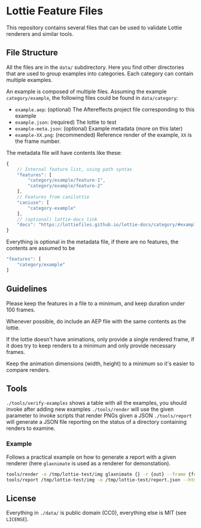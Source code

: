 Lottie Feature Files
====================

This repository contains several files that can be used to validate Lottie
renderers and similar tools.


File Structure
--------------

All the files are in the `data/` subdirectory.
Here you find other directories that are used to group examples into categories.
Each category can contain multiple examples.

An example is composed of multiple files. Assuming the example
`category/example`, the following files could be found in `data/category`:

* `example.aep`: (optional) The Aftereffects project file corresponding to this example
* `example.json`: (required) The lottie to test
* `example-meta.json`: (optional) Example metadata (more on this later)
* `example-XX.png`: (recommended) Reference render of the example, `XX` is the frame number.

The metadata file will have contents like these:

```js
{
    // Internal feature list, using path syntax
    "features": [
        "category/example/feature-1",
        "category/example/feature-2"
    ],
    // Features from canilottie
    "caniuse": [
        "category-example"
    ],
    // (optional) lottie-docs link
    "docs": "https://lottiefiles.github.io/lottie-docs/category/#example"
}
```

Everything is optional in the metadata file, if there are no features,
the contents are assumed to be

```js
"features": [
    "category/example"
]
```


Guidelines
----------

Please keep the features in a file to a minimum, and keep duration under 100 frames.

Whenever possible, do include an AEP file with the same contents as the lottie.

If the lottie doesn't have animations, only provide a single rendered frame,
if it does try to keep renders to a minimum and only provide necessary frames.

Keep the animation dimensions (width, height) to a minimum so it's easier
to compare renders.


Tools
-----

`./tools/verify-examples` shows a table with all the examples, you should invoke after adding new examples
`./tools/render` will use the given parameter to invoke scripts that render PNGs given a JSON
`./tools/report` will generate a JSON file reporting on the status of a directory containing renders to examine.


### Example

Follows a practical example on how to generate a report with a given renderer
(here `glaxnimate` is used as a renderer for demonstation).

```bash
tools/render -o /tmp/lottie-test/img glaxnimate {} -r {out} --frame {frame}
tools/report /tmp/lottie-test/img -o /tmp/lottie-test/report.json --html /tmp/lottie-test/report.html
```

License
-------

Everything in `./data/` is public domain (CC0), everything else is MIT (see `LICENSE`).
